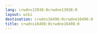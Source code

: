 ```yaml
---
lang: crwdns13938:0crwdne13938:0
layout: wiki
destination: crwdns16496:0crwdne16496:0
title: crwdns16498:0crwdne16498:0
---
```


